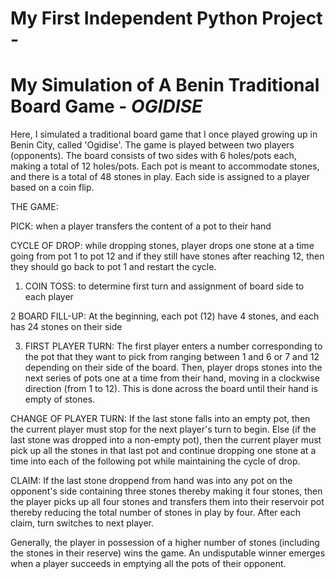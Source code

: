 # My First Independent Python Project - 
# My Simulation of A Benin Traditional Board Game - *OGIDISE*

Here, I simulated a traditional board game that I once played growing up in Benin City, called 'Ogidise'. The game is played between two players (opponents). The board consists of two sides with 6 holes/pots each, making a total of 12 holes/pots. Each pot is meant to accommodate stones, and there is a total of 48 stones in play. Each side is assigned to a player based on a coin flip. 

THE GAME:

PICK: when a player transfers the content of a pot to their hand

CYCLE OF DROP: while dropping stones, player drops one stone at a time going from pot 1 to pot 12 and if they still have stones after reaching 12, then they should go back to pot 1 and restart the cycle.

1. COIN TOSS: to determine first turn and assignment of board side to each player

2 BOARD FILL-UP: At the beginning, each pot (12) have 4 stones, and each has 24 stones on their side

3. FIRST PLAYER TURN: The first player enters a number corresponding to the pot that they want to pick from ranging between 1 and 6 or 7 and 12 depending on their side of the board. Then, player drops stones into the next series of pots one at a time from their hand, moving in a clockwise direction (from 1 to 12). This is done across the board until their hand is empty of stones.

CHANGE OF PLAYER TURN: If the last stone falls into an empty pot, then the current player must stop for the next player's turn to begin. Else (if the last stone was dropped into a non-empty pot), then the current player must pick up all the stones in that last pot and continue dropping one stone at a time into each of the following pot while maintaining the cycle of drop.

CLAIM: If the last stone droppend from hand was into any pot on the opponent's side containing three stones thereby making it four stones, then the player picks up all four stones and transfers them into their reservoir pot thereby reducing the total number of stones in play by four. After each claim, turn switches to next player. 

Generally, the player in possession of a higher number of stones (including the stones in their reserve) wins the game. An undisputable winner emerges when a player succeeds in emptying all the pots of their opponent.

